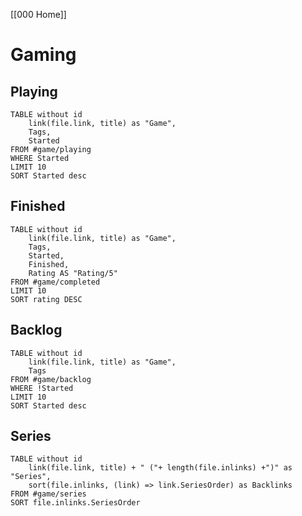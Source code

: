 [[000 Home]]

# Gaming
## Playing
```dataview
TABLE without id
    link(file.link, title) as "Game",
	Tags,
	Started
FROM #game/playing
WHERE Started
LIMIT 10
SORT Started desc
```

## Finished
```dataview
TABLE without id
    link(file.link, title) as "Game",
	Tags,
	Started,
	Finished,
	Rating AS "Rating/5"
FROM #game/completed
LIMIT 10
SORT rating DESC
```

## Backlog
```dataview
TABLE without id
    link(file.link, title) as "Game",
	Tags
FROM #game/backlog
WHERE !Started
LIMIT 10
SORT Started desc
```

## Series
```dataview
TABLE without id
    link(file.link, title) + " ("+ length(file.inlinks) +")" as "Series",
	sort(file.inlinks, (link) => link.SeriesOrder) as Backlinks
FROM #game/series
SORT file.inlinks.SeriesOrder
```